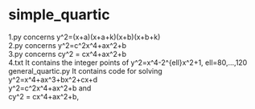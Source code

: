 # simple_quartic
1.py concerns y^2=(x+a)(x+a+k)(x+b)(x+b+k)<br/>
2.py concerns y^2=c^2x^4+ax^2+b<br/>
3.py concerns cy^2 = cx^4+ax^2+b<br/>
4.txt It contains the integer points of y^2=x^4-2^{ell}x^2+1,  ell=80,...,120<br/>
general_quartic.py It contains code for solving <br/>y^2=x^4+ax^3+bx^2+cx+d<br/>y^2=c^2x^4+ax^2+b and <br/>cy^2 = cx^4+ax^2+b,
